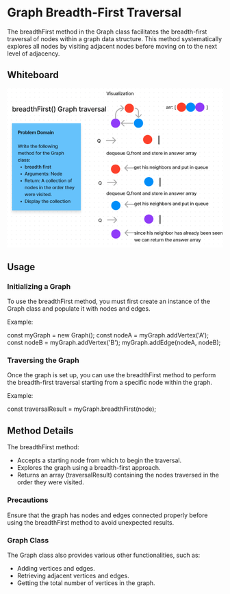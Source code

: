 # Graph Breadth-First Traversal

The breadthFirst method in the Graph class facilitates the breadth-first traversal of nodes within a graph data structure. This method systematically explores all nodes by visiting adjacent nodes before moving on to the next level of adjacency.

## Whiteboard

![bf](graphBreadthFirst.png)

## Usage

### Initializing a Graph

To use the breadthFirst method, you must first create an instance of the Graph class and populate it with nodes and edges.

Example:

const myGraph = new Graph();
const nodeA = myGraph.addVertex('A');
const nodeB = myGraph.addVertex('B');
myGraph.addEdge(nodeA, nodeB);

### Traversing the Graph

Once the graph is set up, you can use the breadthFirst method to perform the breadth-first traversal starting from a specific node within the graph.

Example:

const traversalResult = myGraph.breadthFirst(node);

## Method Details

The breadthFirst method:

- Accepts a starting node from which to begin the traversal.
- Explores the graph using a breadth-first approach.
- Returns an array (traversalResult) containing the nodes traversed in the order they were visited.

### Precautions

Ensure that the graph has nodes and edges connected properly before using the breadthFirst method to avoid unexpected results.

### Graph Class

The Graph class also provides various other functionalities, such as:

- Adding vertices and edges.
- Retrieving adjacent vertices and edges.
- Getting the total number of vertices in the graph.
